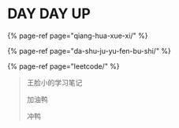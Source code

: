 # DAY DAY UP

{% page-ref page="qiang-hua-xue-xi/" %}

{% page-ref page="da-shu-ju-yu-fen-bu-shi/" %}

{% page-ref page="leetcode/" %}



> 王脸小的学习笔记
>
> 加油鸭
>
> 冲鸭



